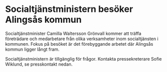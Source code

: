 # Socialtjänstministern besöker Alingsås kommun

Socialtjänstminister Camilla Waltersson Grönvall kommer att träffa företrädare och medarbetare från olika verksamheter inom socialtjänsten i kommunen. Fokus på besöket är det förebyggande arbetet där Alingsås kommun ligger långt fram.

Socialtjänstministern är tillgänglig för frågor. Kontakta pressekreterare Sofie Wiklund, se presskontakt nedan.
